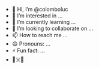 - 👋 Hi, I’m @colomboluc
- 👀 I’m interested in ...
- 🌱 I’m currently learning ...
- 💞️ I’m looking to collaborate on ...
- 📫 How to reach me ...
- 😄 Pronouns: ...
- ⚡ Fun fact: ...
- 🤟☠️👻

<!---
colomboluc/colomboluc is a ✨ special ✨ repository because its `README.md` (this file) appears on your GitHub profile.
You can click the Preview link to take a look at your changes.
--->
